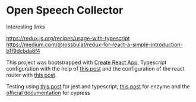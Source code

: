 # Open Speech Collector

Interesting links


https://redux.js.org/recipes/usage-with-typescript
https://medium.com/@rossbulat/redux-for-react-a-simple-introduction-b1f9dcbda8f4


This project was bootstrapped with [Create React App](https://github.com/facebook/create-react-app), Typescript 
configuration with the help of [this post](https://medium.com/@rossbulat/how-to-use-typescript-with-react-and-redux-a118b1e02b76) 
and the configuration of the react router with [this post](https://github.com/supasate/connected-react-router/tree/master/examples/typescript).

Testing using [this post](https://basarat.gitbooks.io/typescript/docs/testing/jest.html) for jest and typescript, [this post](https://medium.com/@mateuszsokola/configuring-react-16-jest-enzyme-typescript-7122e1a1e6e8) for enzyme
and the [official documentation](https://github.com/cypress-io/cypress-example-recipes/tree/master/examples/preprocessors__typescript-webpack) for cypress 

